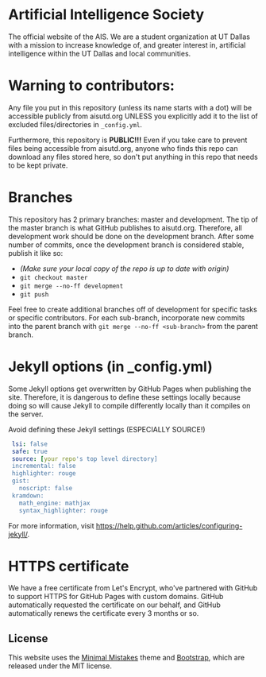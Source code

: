 # Artificial Intelligence Society
The official website of the AIS. We are a student organization at UT Dallas with a mission to increase knowledge of, 
and greater interest in, artificial intelligence within the UT Dallas and local communities.

# Warning to contributors:
Any file you put in this repository (unless its name starts with a dot) will be accessible publicly from aisutd.org UNLESS you explicitly add it to the list of excluded files/directories in `_config.yml`.

Furthermore, this repository is **PUBLIC!!!** Even if you take care to prevent files being accessible from aisutd.org, anyone who finds this repo can download any files stored here, so don't put anything in this repo that needs to be kept private.

# Branches
This repository has 2 primary branches: master and development. The tip of the master branch is what GitHub publishes to aisutd.org. Therefore, all development work should be done on the development branch. After some number of commits, once the development branch is considered stable, publish it like so:

 - _(Make sure your local copy of the repo is up to date with origin)_
 - `git checkout master`
 - `git merge --no-ff development`
 - `git push`

Feel free to create additional branches off of development for specific tasks or specific contributors. For each sub-branch, incorporate new commits into the parent branch with `git merge --no-ff <sub-branch>` from the parent branch.

# Jekyll options (in \_config.yml)
Some Jekyll options get overwritten by GitHub Pages when publishing the site. Therefore, it is dangerous to define these settings locally because doing so will cause Jekyll to compile differently locally than it compiles on the server.

Avoid defining these Jekyll settings (ESPECIALLY SOURCE!)
```yml
 lsi: false
 safe: true
 source: [your repo's top level directory]
 incremental: false
 highlighter: rouge
 gist:
   noscript: false
 kramdown:
   math_engine: mathjax
   syntax_highlighter: rouge
```

For more information, visit <https://help.github.com/articles/configuring-jekyll/>.

# HTTPS certificate
We have a free certificate from Let's Encrypt, who've partnered with GitHub to support HTTPS for GitHub Pages with custom domains.
GitHub automatically requested the certificate on our behalf, and GitHub automatically renews the certificate every 3 months or so.

## License
This website uses the [Minimal Mistakes](http://mmistakes.github.io/minimal-mistakes/) theme and [Bootstrap](http://getbootstrap.com/), which are released under
the MIT license.
